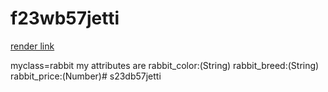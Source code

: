 # f23wb57jetti
[render link](https://f23wb57jetti.onrender.com )

myclass=rabbit my attributes are
rabbit_color:(String)
rabbit_breed:(String)
rabbit_price:(Number)# s23db57jetti
